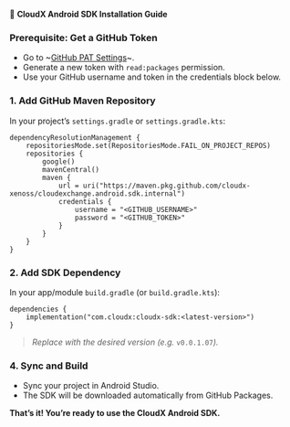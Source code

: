 🚀 **CloudX Android SDK Installation Guide**

### Prerequisite: Get a GitHub Token
* Go to ~[GitHub PAT Settings](https://github.com/settings/tokens)~.
* Generate a new token with `read:packages` permission.
* Use your GitHub username and token in the credentials block below.

### 1. Add GitHub Maven Repository
In your project’s `settings.gradle` or `settings.gradle.kts`:

```
dependencyResolutionManagement {
    repositoriesMode.set(RepositoriesMode.FAIL_ON_PROJECT_REPOS)
    repositories {
        google()
        mavenCentral()
        maven {
            url = uri("https://maven.pkg.github.com/cloudx-xenoss/cloudexchange.android.sdk.internal")
            credentials {
                username = "<GITHUB_USERNAME>" 
                password = "<GITHUB_TOKEN>"    
            }
        }
    }
}
```

### 2. Add SDK Dependency
In your app/module `build.gradle` (or `build.gradle.kts`):
```
dependencies {
    implementation("com.cloudx:cloudx-sdk:<latest-version>")
}
```

> *Replace* <latest-version> *with the desired version (e.g.* `v0.0.1.07`*).*

### 4. Sync and Build
* Sync your project in Android Studio.
* The SDK will be downloaded automatically from GitHub Packages.

**That’s it! You’re ready to use the CloudX Android SDK.**